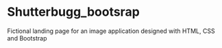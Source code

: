 # Shutterbugg_bootsrap
Fictional landing page for an image application designed with HTML, CSS and Bootstrap
